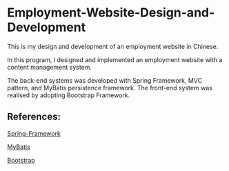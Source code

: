 # Employment-Website-Design-and-Development
This is my design and development of an employment website in Chinese. 

In this program, I designed and implemented an employment website with a content management system. 

The back-end systems was developed with Spring Framework, MVC pattern, and MyBatis persistence framework. The front-end system was realised by adopting Bootstrap Framework.

## References:
[Spring-Framework](https://github.com/spring-projects/spring-framework)

[MyBatis](https://github.com/mybatis/mybatis-3)

[Bootstrap](https://github.com/twbs/bootstrap)
